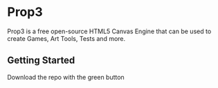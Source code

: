 # Prop3

Prop3 is a free open-source HTML5 Canvas Engine that
can be used to create Games, Art Tools, Tests and more.

## Getting Started

Download the repo with the green button